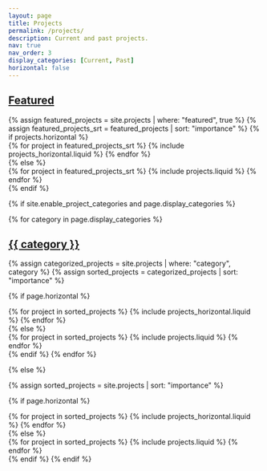 ```yaml
---
layout: page
title: Projects
permalink: /projects/
description: Current and past projects.
nav: true
nav_order: 3
display_categories: [Current, Past]
horizontal: false
---
```


<!-- pages/projects.md -->
<div class="projects">
<!-- a section for featured projects -->
<a id="featured" href=".#featured">
  <h2 class="category">Featured</h2>
</a>
{% assign featured_projects = site.projects | where: "featured", true %}
{% assign featured_projects_srt = featured_projects | sort: "importance" %}
{% if projects.horizontal %}
<div class="container">
  <div class="row row-cols-1 row-cols-md-2">
  {% for project in featured_projects_srt %}
    {% include projects_horizontal.liquid %}
  {% endfor %}
  </div>
</div>
{% else %}
<div class="row row-cols-1 row-cols-md-3">
  {% for project in featured_projects_srt %}
    {% include projects.liquid %}
  {% endfor %}
</div>
{% endif %}

{% if site.enable_project_categories and page.display_categories %}

  <!-- Display categorized projects -->

{% for category in page.display_categories %}
<a id="{{ category }}" href=".#{{ category }}">

<h2 class="category">{{ category }}</h2>
</a>
{% assign categorized_projects = site.projects | where: "category", category %}
{% assign sorted_projects = categorized_projects | sort: "importance" %}

  <!-- Generate cards for each project -->

{% if page.horizontal %}

  <div class="container">
    <div class="row row-cols-1 row-cols-md-2">
    {% for project in sorted_projects %}
      {% include projects_horizontal.liquid %}
    {% endfor %}
    </div>
  </div>
  {% else %}
  <div class="row row-cols-1 row-cols-md-3">
    {% for project in sorted_projects %}
      {% include projects.liquid %}
    {% endfor %}
  </div>
  {% endif %}
  {% endfor %}

{% else %}

<!-- Display projects without categories -->

{% assign sorted_projects = site.projects | sort: "importance" %}

  <!-- Generate cards for each project -->

{% if page.horizontal %}

  <div class="container">
    <div class="row row-cols-1 row-cols-md-2">
    {% for project in sorted_projects %}
      {% include projects_horizontal.liquid %}
    {% endfor %}
    </div>
  </div>
  {% else %}
  <div class="row row-cols-1 row-cols-md-3">
    {% for project in sorted_projects %}
      {% include projects.liquid %}
    {% endfor %}
  </div>
  {% endif %}
{% endif %}
</div>
